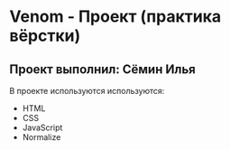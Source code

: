 # Venom - Проект (практика вёрстки) 
## Проект выполнил: Сёмин Илья

 В проекте используются используются:
 - HTML 
 - CSS
 - JavaScript
 - Normalize
